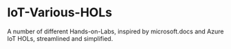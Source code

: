# IoT-Various-HOLs
A number of different Hands-on-Labs, inspired by microsoft.docs and Azure IoT HOLs, streamlined and simplified.
